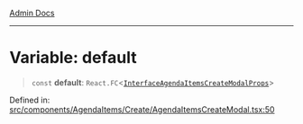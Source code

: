 [Admin Docs](/)

***

# Variable: default

> `const` **default**: `React.FC`\<[`InterfaceAgendaItemsCreateModalProps`](../../../../../types/Agenda/interface/interfaces/InterfaceAgendaItemsCreateModalProps.md)\>

Defined in: [src/components/AgendaItems/Create/AgendaItemsCreateModal.tsx:50](https://github.com/PalisadoesFoundation/talawa-admin/blob/main/src/components/AgendaItems/Create/AgendaItemsCreateModal.tsx#L50)
